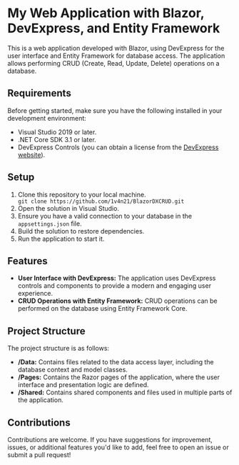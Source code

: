 <h1>My Web Application with Blazor, DevExpress, and Entity Framework</h1> <p>This is a web application developed with Blazor, using DevExpress for the user interface and Entity Framework for database access. The application allows performing CRUD (Create, Read, Update, Delete) operations on a database.</p> <h2>Requirements</h2> <p>Before getting started, make sure you have the following installed in your development environment:</p> <ul> <li>Visual Studio 2019 or later.</li> <li>.NET Core SDK 3.1 or later.</li> <li>DevExpress Controls (you can obtain a license from the <a href="https://www.devexpress.com/">DevExpress website</a>).</li> </ul> <h2>Setup</h2> <ol> <li>Clone this repository to your local machine.</li> <code>git clone https://github.com/1v4n21/BlazorDXCRUD.git</code> <li>Open the solution in Visual Studio.</li> <li>Ensure you have a valid connection to your database in the <code>appsettings.json</code> file.</li> <li>Build the solution to restore dependencies.</li> <li>Run the application to start it.</li> </ol> <h2>Features</h2> <ul> <li><strong>User Interface with DevExpress:</strong> The application uses DevExpress controls and components to provide a modern and engaging user experience.</li> <li><strong>CRUD Operations with Entity Framework:</strong> CRUD operations can be performed on the database using Entity Framework Core.</li> </ul> <h2>Project Structure</h2> <p>The project structure is as follows:</p> <ul> <li><strong>/Data:</strong> Contains files related to the data access layer, including the database context and model classes.</li> <li><strong>/Pages:</strong> Contains the Razor pages of the application, where the user interface and presentation logic are defined.</li> <li><strong>/Shared:</strong> Contains shared components and files used in multiple parts of the application.</li> </ul> <h2>Contributions</h2> <p>Contributions are welcome. If you have suggestions for improvement, issues, or additional features you'd like to add, feel free to open an issue or submit a pull request!</p>
